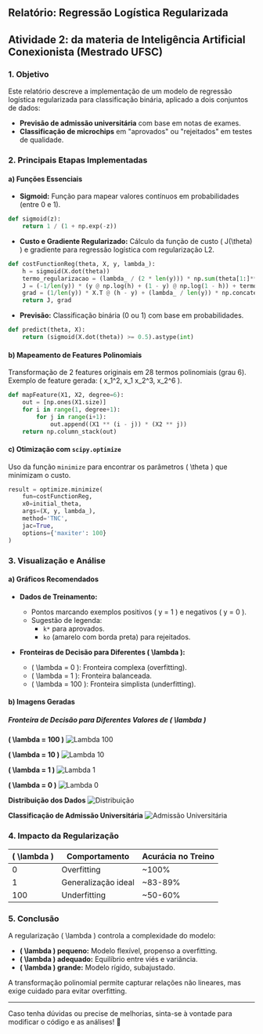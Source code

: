 ## Relatório: Regressão Logística Regularizada
## Atividade 2: da materia de Inteligência Artificial Conexionista (Mestrado UFSC)

### 1. Objetivo
Este relatório descreve a implementação de um modelo de regressão logística regularizada para classificação binária, aplicado a dois conjuntos de dados:

- **Previsão de admissão universitária** com base em notas de exames.
- **Classificação de microchips** em "aprovados" ou "rejeitados" em testes de qualidade.

### 2. Principais Etapas Implementadas

#### a) Funções Essenciais

- **Sigmoid:** Função para mapear valores contínuos em probabilidades (entre 0 e 1).

```python
def sigmoid(z):
    return 1 / (1 + np.exp(-z))
```

- **Custo e Gradiente Regularizado:** Cálculo da função de custo \( J(\theta) \) e gradiente para regressão logística com regularização L2.

```python
def costFunctionReg(theta, X, y, lambda_):
    h = sigmoid(X.dot(theta))
    termo_regularizacao = (lambda_ / (2 * len(y))) * np.sum(theta[1:]**2)
    J = (-1/len(y)) * (y @ np.log(h) + (1 - y) @ np.log(1 - h)) + termo_regularizacao
    grad = (1/len(y)) * X.T @ (h - y) + (lambda_ / len(y)) * np.concatenate([[0], theta[1:]])
    return J, grad
```

- **Previsão:** Classificação binária (0 ou 1) com base em probabilidades.

```python
def predict(theta, X):
    return (sigmoid(X.dot(theta)) >= 0.5).astype(int)
```

#### b) Mapeamento de Features Polinomiais

Transformação de 2 features originais em 28 termos polinomiais (grau 6). Exemplo de feature gerada: \( x_1^2, x_1 x_2^3, x_2^6 \).

```python
def mapFeature(X1, X2, degree=6):
    out = [np.ones(X1.size)]
    for i in range(1, degree+1):
        for j in range(i+1):
            out.append((X1 ** (i - j)) * (X2 ** j))
    return np.column_stack(out)
```

#### c) Otimização com `scipy.optimize`

Uso da função `minimize` para encontrar os parâmetros \( \theta \) que minimizam o custo.

```python
result = optimize.minimize(
    fun=costFunctionReg,
    x0=initial_theta,
    args=(X, y, lambda_),
    method='TNC',
    jac=True,
    options={'maxiter': 100}
)
```

### 3. Visualização e Análise

#### a) Gráficos Recomendados

- **Dados de Treinamento:**
    - Pontos marcando exemplos positivos \( y = 1 \) e negativos \( y = 0 \).
    - Sugestão de legenda:
        - `k*` para aprovados.
        - `ko` (amarelo com borda preta) para rejeitados.

- **Fronteiras de Decisão para Diferentes \( \lambda \):**
    - \( \lambda = 0 \): Fronteira complexa (overfitting).
    - \( \lambda = 1 \): Fronteira balanceada.
    - \( \lambda = 100 \): Fronteira simplista (underfitting).

#### b) Imagens Geradas

##### **Fronteira de Decisão para Diferentes Valores de \( \lambda \)**

**\( \lambda = 100 \)**
![Lambda 100](image1.png)

**\( \lambda = 10 \)**
![Lambda 10](image2.png)

**\( \lambda = 1 \)**
![Lambda 1](image3.png)

**\( \lambda = 0 \)**
![Lambda 0](image4.png)

**Distribuição dos Dados**
![Distribuição](image5.png)

**Classificação de Admissão Universitária**
![Admissão Universitária](image6.png)

### 4. Impacto da Regularização

| \( \lambda \) | Comportamento        | Acurácia no Treino |
|-------------|--------------------|-----------------|
| 0           | Overfitting         | ~100%          |
| 1           | Generalização ideal | ~83-89%        |
| 100         | Underfitting        | ~50-60%        |

### 5. Conclusão

A regularização \( \lambda \) controla a complexidade do modelo:

- **\( \lambda \) pequeno:** Modelo flexível, propenso a overfitting.
- **\( \lambda \) adequado:** Equilíbrio entre viés e variância.
- **\( \lambda \) grande:** Modelo rígido, subajustado.

A transformação polinomial permite capturar relações não lineares, mas exige cuidado para evitar overfitting.

---

Caso tenha dúvidas ou precise de melhorias, sinta-se à vontade para modificar o código e as análises! 🚀
